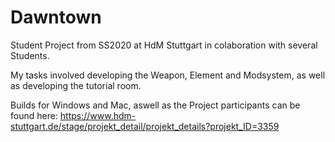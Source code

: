 # Dawntown

Student Project from SS2020 at HdM Stuttgart in colaboration with several Students.

My tasks involved developing the Weapon, Element and Modsystem, as well as developing the tutorial room.

Builds for Windows and Mac, aswell as the Project participants can be found here:
https://www.hdm-stuttgart.de/stage/projekt_detail/projekt_details?projekt_ID=3359
